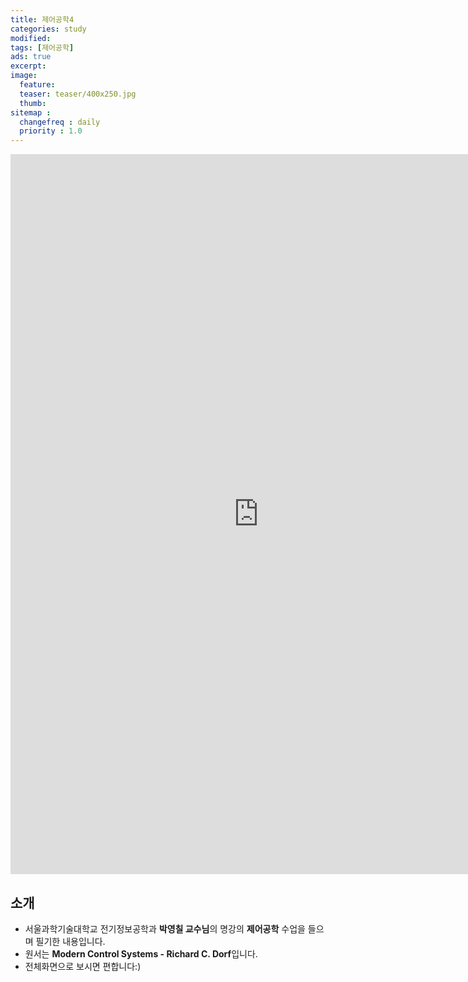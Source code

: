 ```yaml
---
title: 제어공학4
categories: study
modified: 
tags: [제어공학]
ads: true
excerpt:
image:
  feature:
  teaser: teaser/400x250.jpg
  thumb:
sitemap :
  changefreq : daily
  priority : 1.0
---
```


<iframe src="https://docs.google.com/presentation/d/e/2PACX-1vSyys9VUZuOay0JCetOQnmwak7i0Nw4p9Acg8mIUEMYBYafAE-aUCYjbKJ3zzojag/embed?start=true&loop=true&delayms=60000" frameborder="0" width="793" height="1152" allowfullscreen="true" mozallowfullscreen="true" webkitallowfullscreen="true"></iframe>

## 소개
* 서울과학기술대학교 전기정보공학과 **박영칠 교수님**의 명강의 **제어공학** 수업을 들으며 필기한 내용입니다.
* 원서는 **Modern Control Systems - Richard C. Dorf**입니다.
* 전체화면으로 보시면 편합니다:)